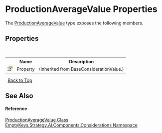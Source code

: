 # ProductionAverageValue Properties
 

The <a href="T_EmptyKeys_Strategy_AI_Components_Considerations_ProductionAverageValue">ProductionAverageValue</a> type exposes the following members.


## Properties
&nbsp;<table><tr><th></th><th>Name</th><th>Description</th></tr><tr><td>![Public property](media/pubproperty.gif "Public property")</td><td>Property</td><td> (Inherited from BaseConsiderationValue.)</td></tr></table>&nbsp;
<a href="#productionaveragevalue-properties">Back to Top</a>

## See Also


#### Reference
<a href="T_EmptyKeys_Strategy_AI_Components_Considerations_ProductionAverageValue">ProductionAverageValue Class</a><br /><a href="N_EmptyKeys_Strategy_AI_Components_Considerations">EmptyKeys.Strategy.AI.Components.Considerations Namespace</a><br />